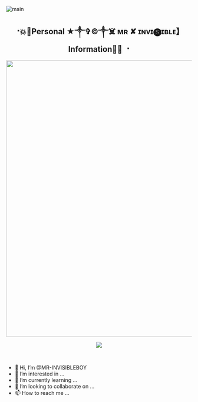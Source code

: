 ![main](https://user-images.githubusercontent.com/101985120/160660708-c5afadbb-72f0-4e82-9251-849e115cb8ec.jpg)
<h2 align="center"><b> ⠐💥💫Personal ★༒✞︎©༒☠️ ᴍʀ ✘ ɪɴᴠɪ🅢ɪʙʟᴇ】Information💫💥 ⠐ </b></h2>

<p align='Middle'><a href='https://t.me/MR-INVISIBLEBOY'><img src='https://te.legra.ph/file/996746ae9b0fa48bcbec3.jpg' width='750"'></a></p>

<p align="center">
  <img src="https://readme-typing-svg.herokuapp.com?color=F77247&width=420&lines=𝑨+𝑷𝒂𝒔𝒔𝒊𝒐𝒏𝒂𝒕𝒆+Bot~𝒅𝒆𝒗𝒆𝒍𝒐𝒑𝒆𝒓+𝒇𝒓𝒐𝒎+MAHARASTRA%E2%9C%8C%EF%B8%8F;PHP%2C+Linux%2C+Hack%2C+Telethon%2C+Pyrogram%2C+Python%2C+Java%2C+Linux%E2%9D%A4%EF%B8%8F">
</p> 
<br>




- 👋 Hi, I’m @MR-INVISIBLEBOY
- 👀 I’m interested in ...
- 🌱 I’m currently learning ...
- 💞️ I’m looking to collaborate on ...
- 📫 How to reach me ...

<!---
MR-INVISIBLEBOY/MR-INVISIBLEBOY is a ✨ special ✨ repository because its `README.md` (this file) appears on your GitHub profile.
You can click the Preview link to take a look at your changes.
--->
